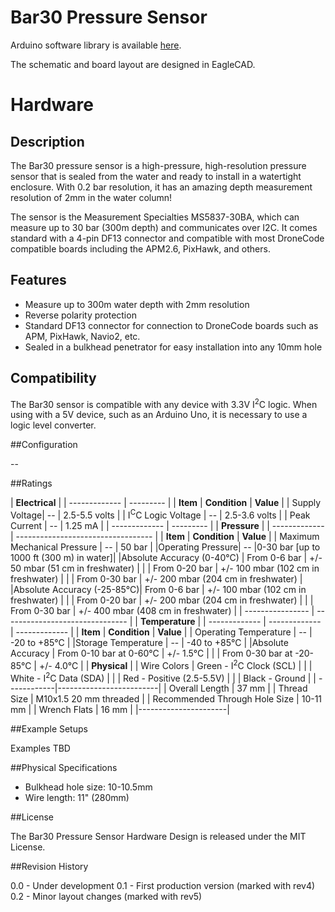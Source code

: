 # Bar30 Pressure Sensor

Arduino software library is available [here](http://github.com/bluerobotics/BlueRobotics_MS5837_Library/).

The schematic and board layout are designed in EagleCAD.

# Hardware

## Description

The Bar30 pressure sensor is a high-pressure, high-resolution pressure sensor that is sealed from the water and ready to install in a watertight enclosure. With 0.2 bar resolution, it has an amazing depth measurement resolution of 2mm in the water column!

The sensor is the Measurement Specialties MS5837-30BA, which can measure up to 30 bar (300m depth) and communicates over I2C. It comes standard with a 4-pin DF13 connector and compatible with most DroneCode compatible boards including the APM2.6, PixHawk, and others.

## Features

* Measure up to 300m water depth with 2mm resolution
* Reverse polarity protection
* Standard DF13 connector for connection to DroneCode boards such as APM, PixHawk, Navio2, etc.
* Sealed in a bulkhead penetrator for easy installation into any 10mm hole

## Compatibility

The Bar30 sensor is compatible with any device with 3.3V I<sup>2</sup>C logic. When using with a 5V device, such as an Arduino Uno, it is necessary to use a logic level converter.

##Configuration

--

##Ratings

|      **Electrical**       |
| ------------- | --------- |
| **Item** | **Condition** | **Value** |
| Supply Voltage| -- | 2.5-5.5 volts |
| I<sup>C</sup>C Logic Voltage | -- | 2.5-3.6 volts |
| Peak Current   | -- | 1.25 mA   |
| ------------- | --------- |
|                **Pressure**                  		 |
| ------------- | ---------------------------------- |
| **Item** | **Condition** | **Value** |
| Maximum Mechanical Pressure | -- | 50 bar |
|Operating Pressure| -- |0-30 bar [up to 1000 ft (300 m) in water]|
|Absolute Accuracy  (0-40&deg;C) | From 0-6 bar | +/- 50 mbar 	(51 cm in freshwater)		 |
|  				   | From 0-20 bar | +/- 100 mbar (102 cm in freshwater)			 |
|				   | From 0-30 bar | +/- 200 mbar (204 cm in freshwater)    	 |
|Absolute Accuracy (-25-85&deg;C)| From 0-6 bar | +/- 100 mbar 	(102 cm in freshwater)		 |
|  				   | From 0-20 bar | +/- 200 mbar (204 cm in freshwater)			 |
|				   | From 0-30 bar | +/- 400 mbar (408 cm in freshwater)     	 |
| ---------------- | ------------------------------- |
|            **Temperature**            			 |
| ------------- | ------------- | ------------- |
| **Item** | **Condition** | **Value** |
| Operating Temperature | -- | -20 to +85&deg;C |
|Storage Temperature | -- | -40 to +85&deg;C                        |
|Absolute Accuracy   | From 0-10 bar at 0-60&deg;C | +/- 1.5&deg;C      |
|                    | From 0-30 bar at -20-85&deg;C |  +/- 4.0&deg;C   |
|  **Physical**  |
| Wire Colors | Green - I<sup>2</sup>C Clock (SCL) |
|             | White - I<sup>2</sup>C Data (SDA)  |
|             | Red - Positive (2.5-5.5V) |
|             | Black - Ground          |
| ------------|-------------------------|
| Overall Length | 37 mm |
| Thread Size    | M10x1.5 20 mm threaded |
| Recommended Through Hole Size | 10-11 mm |
| Wrench Flats | 16 mm |
|----------------------|

##Example Setups

Examples TBD

##Physical Specifications

* Bulkhead hole size: 10-10.5mm
* Wire length: 11" (280mm)

##License

The Bar30 Pressure Sensor Hardware Design is released under the MIT License.

##Revision History

0.0 - Under development
0.1 - First production version (marked with rev4)
0.2 - Minor layout changes (marked with rev5)